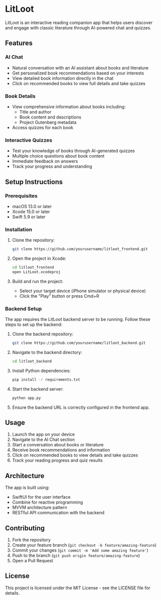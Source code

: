 # LitLoot

LitLoot is an interactive reading companion app that helps users discover and engage with classic literature through AI-powered chat and quizzes.

## Features

### AI Chat
- Natural conversation with an AI assistant about books and literature
- Get personalized book recommendations based on your interests
- View detailed book information directly in the chat
- Click on recommended books to view full details and take quizzes

### Book Details
- View comprehensive information about books including:
  - Title and author
  - Book content and descriptions
  - Project Gutenberg metadata
- Access quizzes for each book

### Interactive Quizzes
- Test your knowledge of books through AI-generated quizzes
- Multiple choice questions about book content
- Immediate feedback on answers
- Track your progress and understanding

## Setup Instructions

### Prerequisites
- macOS 13.0 or later
- Xcode 15.0 or later
- Swift 5.9 or later

### Installation
1. Clone the repository:
   ```bash
   git clone https://github.com/yourusername/litloot_frontend.git
   ```

2. Open the project in Xcode:
   ```bash
   cd litloot_frontend
   open LitLoot.xcodeproj
   ```

3. Build and run the project:
   - Select your target device (iPhone simulator or physical device)
   - Click the "Play" button or press Cmd+R

### Backend Setup
The app requires the LitLoot backend server to be running. Follow these steps to set up the backend:

1. Clone the backend repository:
   ```bash
   git clone https://github.com/yourusername/litloot_backend.git
   ```

2. Navigate to the backend directory:
   ```bash
   cd litloot_backend
   ```

3. Install Python dependencies:
   ```bash
   pip install -r requirements.txt
   ```

4. Start the backend server:
   ```bash
   python app.py
   ```

5. Ensure the backend URL is correctly configured in the frontend app.

## Usage

1. Launch the app on your device
2. Navigate to the AI Chat section
3. Start a conversation about books or literature
4. Receive book recommendations and information
5. Click on recommended books to view details and take quizzes
6. Track your reading progress and quiz results

## Architecture

The app is built using:
- SwiftUI for the user interface
- Combine for reactive programming
- MVVM architecture pattern
- RESTful API communication with the backend

## Contributing

1. Fork the repository
2. Create your feature branch (`git checkout -b feature/amazing-feature`)
3. Commit your changes (`git commit -m 'Add some amazing feature'`)
4. Push to the branch (`git push origin feature/amazing-feature`)
5. Open a Pull Request

## License

This project is licensed under the MIT License - see the LICENSE file for details.